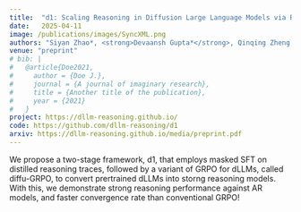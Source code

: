 ```yaml
---
title:  "d1: Scaling Reasoning in Diffusion Large Language Models via Reinforcement Learning"
date:   2025-04-11
image: /publications/images/SyncXML.png
authors: "Siyan Zhao*, <strong>Devaansh Gupta*</strong>, Qinqing Zheng, Aditya Grover"
venue: "preprint"
# bib: |
#   @article{Doe2021,
#     author = {Doe J.},
#     journal = {A journal of imaginary research},
#     title = {Another title of the publication},
#     year = {2021}
#   }
project: https://dllm-reasoning.github.io/
code: https://github.com/dllm-reasoning/d1
arxiv: https://dllm-reasoning.github.io/media/preprint.pdf
---
```

We propose a two-stage framework, d1, that employs masked SFT on distilled reasoning traces, followed by a variant of GRPO for dLLMs, called diffu-GRPO, to convert prertrained dLLMs into storng reasoning models. With this, we demonstrate strong reasoning performance against AR models, and faster convergence rate than conventional GRPO!